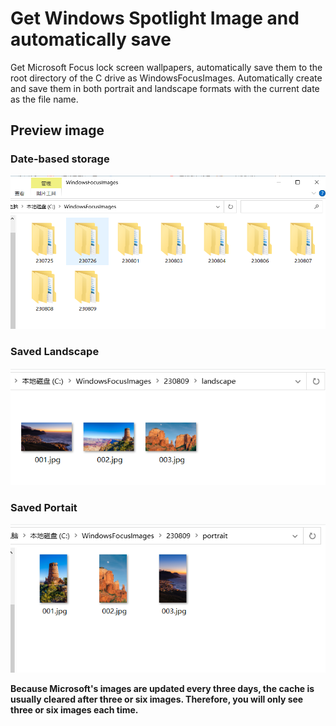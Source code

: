 # Get Windows Spotlight Image and automatically save
Get Microsoft Focus lock screen wallpapers, automatically save them to the root directory of the C drive as WindowsFocusImages. Automatically create and save them in both portrait and landscape formats with the current date as the file name.

## Preview image
### Date-based storage
<img src="./Image/Saved Image1.png" alt="icon"/>

### Saved Landscape
<img src="./Image/Saved Landscape.png" alt="icon"/>

### Saved Portait
<img src="./Image/Saved Portait.png" alt="icon"/>

**Because Microsoft's images are updated every three days, the cache is usually cleared after three or six images. Therefore, you will only see three or six images each time.**
